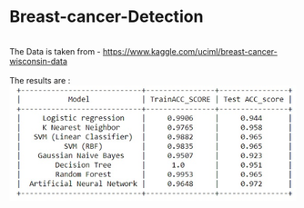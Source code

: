 # Breast-cancer-Detection
<br> The Data is taken from - https://www.kaggle.com/uciml/breast-cancer-wisconsin-data
<br>
<br>
The results are : <img src="results.jpg" alt="Results"> 
